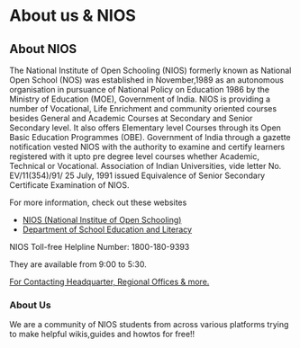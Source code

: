 # About us & NIOS 

## About NIOS
The National Institute of Open Schooling (NIOS) formerly known as National Open School (NOS) was established in November,1989 as an autonomous organisation in pursuance of National Policy on Education 1986 by the Ministry of Education (MOE), Government of India. NIOS is providing a number of Vocational, Life Enrichment and community oriented courses besides General and Academic Courses at Secondary and Senior Secondary level. It also offers Elementary level Courses through its Open Basic Education Programmes (OBE). Government of India through a gazette notification vested NIOS with the authority to examine and certify learners registered with it upto pre degree level courses whether Academic, Technical or Vocational. Association of Indian Universities, vide letter No. EV/11(354)/91/ 25 July, 1991 issued Equivalence of Senior Secondary Certificate Examination of NIOS.

For more information, check out these websites

- [NIOS (National Institue of Open Schooling)](https://www.nios.ac.in/)
- [Department of School Education and Literacy](https://dsel.education.gov.in/nios)

NIOS Toll-free Helpline Number: 1800-180-9393

They are available from 9:00 to 5:30.

[For Contacting Headquarter, Regional Offices & more.](https://www.nios.ac.in/contact-us.aspx)

### About Us
We are a community of NIOS students from across various platforms trying to make helpful wikis,guides and howtos for free!! 